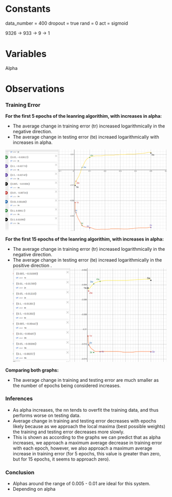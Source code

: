# Constants
data_number = 400
dropout = true
rand = 0
act = sigmoid

9326 -> 933 -> 9 -> 1

# Variables
Alpha

# Observations
### Training Error
**For the first 5 epochs of the leanring algorithim, with increases in alpha:**
- The average change in training error (tr) increased logarithmically in the negative direction.
- The average change in testing error (te) increaed logarithmically with increases in alpha.

![alt text](image-1.png)


**For the first 15 epochs of the leanring algorithim, with increases in alpha:**
- The average change in training error (tr) increased logarithmically in the negative direction.
- The average change in testing error (te) increaed logarithmically in the positive direction .
![alt text](image.png)

**Comparing both graphs:**
- The average change in training and testing error are much smaller as the number of epochs being considered increases.

### Inferences
- As alpha increases, the nn tends to overfit the training data, and thus performs worse on testing data. 
- Average change in training and testing error decreases with epochs likely because as we approach the local maxima (best possible weights) the training and testing error decreases more slowly.
- This is shown as according to the graphs we can predict that as alpha increases, we approach a maximum average decrease in training error with each epoch, however, we also approach a maximum average increase in training error (for 5 epochs, this value is greater than zero, but for 15 epochs, it seems to approach zero). 

### Conclusion
- Alphas around the range of 0.005 - 0.01 are ideal for this system.
- Depending on alpha
